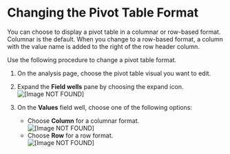 # Changing the Pivot Table Format<a name="changing-table-format"></a>

You can choose to display a pivot table in a columnar or row\-based format\. Columnar is the default\. When you change to a row\-based format, a column with the value name is added to the right of the row header column\.

Use the following procedure to change a pivot table format\.

1. On the analysis page, choose the pivot table visual you want to edit\.

1. Expand the **Field wells** pane by choosing the expand icon\.  
![\[Image NOT FOUND\]](http://docs.aws.amazon.com/quicksight/latest/user/images/expand-field-wells.png)

1. On the **Values** field well, choose one of the following options:
   + Choose **Column** for a columnar format\.  
![\[Image NOT FOUND\]](http://docs.aws.amazon.com/quicksight/latest/user/images/pivot-column-format.png)
   + Choose **Row** for a row format\.  
![\[Image NOT FOUND\]](http://docs.aws.amazon.com/quicksight/latest/user/images/pivot-row-format.png)